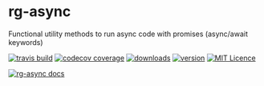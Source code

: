 # rg-async
Functional utility methods to run async code with promises (async/await keywords)

[![travis build](https://img.shields.io/travis/rubengomex/rg-async.svg)](https://travis-ci.org/rubengomex/rg-async)
[![codecov coverage](https://img.shields.io/codecov/c/github/rubengomex/rg-async.svg)](https://codecov.io/gh/rubengomex/rg-async)
[![downloads](https://img.shields.io/npm/dm/rg-async.svg)](https://npm-stat.com/charts.html?package=rg-async&from=2017-08-11)
[![version](https://img.shields.io/npm/v/rg-async.svg)](https://npm.im/rg-async)
[![MIT Licence](https://img.shields.io/npm/l/rg-async.svg)](https://opensource.org/licenses/MIT)

[![rg-async docs](https://img.shields.io/badge/rg--async-docs-blue.svg)](https://rubengomex.github.io/rg-async/)

